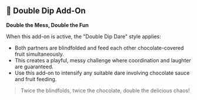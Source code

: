 ## 🎲 Double Dip Add-On  
**Double the Mess, Double the Fun**

When this add-on is active, the "Double Dip Dare" style applies:

- Both partners are blindfolded and feed each other chocolate-covered fruit simultaneously.  
- This creates a playful, messy challenge where coordination and laughter are guaranteed.  
- Use this add-on to intensify any suitable dare involving chocolate sauce and fruit feeding.

> Twice the blindfolds, twice the chocolate, double the delicious chaos!
